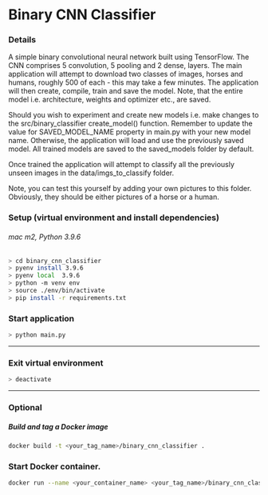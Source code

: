 # Binary CNN Classifier

### Details
A simple binary convolutional neural network built using TensorFlow.
The CNN comprises 5 convolution, 5 pooling and 2 dense, layers.
The main application will attempt to download two classes of images,
horses and humans, roughly 500 of each - this may take a few minutes.
The application will then create, compile, train and save the model.
Note, that the entire model i.e. architecture, weights and optimizer
etc., are saved. 

Should you wish to experiment and create new models i.e. make changes to 
the src/binary_classifier create_model() function. Remember to update the
value for SAVED_MODEL_NAME property in main.py with your new model name.
Otherwise, the application will load and use the previously saved model.
All trained models are saved to the saved_models folder by default.

Once trained the application will attempt to classify all the previously 
unseen images in the data/imgs_to_classify folder.

Note, you can test this yourself by adding your own pictures to this folder.
Obviously, they should be either pictures of a horse or a human.

### Setup (virtual environment and install dependencies) 
###### mac m2, Python 3.9.6
```bash
> cd binary_cnn_classifier
> pyenv install 3.9.6
> pyenv local  3.9.6
> python -m venv env
> source ./env/bin/activate
> pip install -r requirements.txt
```

### Start application

```bash
> python main.py
```
___

### Exit virtual environment 

```bash
> deactivate
```
___


### Optional 
##### Build and tag a Docker image
```bash
docker build -t <your_tag_name>/binary_cnn_classifier .
```

### Start Docker container.
```bash
docker run --name <your_container_name> <your_tag_name>/binary_cnn_classifier
```

